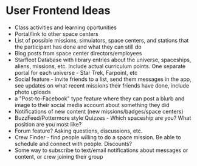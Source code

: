 # User Frontend Ideas

* Class activities and learning oportunities
* Portal/link to other space centers
* List of possible missions, simulators, space centers, and stations that the participant has done and what they can still do 
* Blog posts from space center directors/employees
* Starfleet Database with library entries about the universe, spaceships, aliens, missions, etc. Include actual curriculum points. One separate portal for each universe - Star Trek, Farpoint, etc
* Social feature - invite friends to a list, send them messages in the app, see updates on what recent missions their friends have done, include photo uploads
* a "Post-to-Facebook" type feature where they can post a blurb and image to their social media account about something they did
* Notifications of new content (new missions/badges/space centers)
* BuzzFeed/Pottermore style Quizzes - Which spaceship are you? What position are you most like?
* Forum feature? Asking questions, discussions, etc.
* Crew Finder - find people willing to do a space mission. Be able to schedule and connect with people. Discounts?
* Some way to subscribe to text/email notifications about messages or content, or crew joining their group




